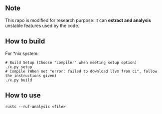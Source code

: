 ## Note
This rapo is modified for research purpose: it can **extract and analysis** unstable features used by the code.

## How to build
For *nix system:
```Shell
# Build Setup (Choose "compiler" when meeting setup option)
./x.py setup
# Compile (When met "error: failed to download llvm from ci", follow the instructions given)
./x.py build
```

## How to use
```
rustc --ruf-analysis <file>
```